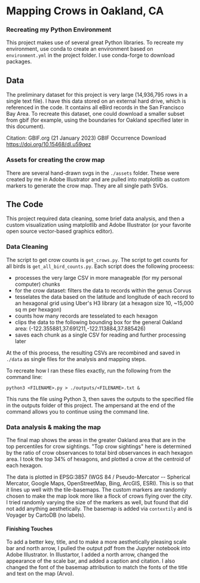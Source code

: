 # Mapping Crows in Oakland, CA

### Recreating my Python Environment

This project makes use of several great Python libraries. To recreate my environment, use conda to create an environment based on `environment.yml` in the project folder. I use conda-forge to download packages. 

## Data 

The preliminary dataset for this project is very large (14,936,795 rows in a single text file). I have this data stored on an external hard drive, which is referenced in the code. It contains all eBird records in the San Francisco Bay Area. To recreate this dataset, one could download a smaller subset from gbif (for example, using the boundaries for Oakland specified later in this document). 

Citation: GBIF.org (21 January 2023) GBIF Occurrence Download  https://doi.org/10.15468/dl.u59qez

### Assets for creating the crow map

There are several hand-drawn svgs in the `./assets` folder. These were created by me in Adobe Illustrator and are pulled into matplotlib as custom markers to generate the crow map. They are all single path SVGs. 

## The Code

This project required data cleaning, some brief data analysis, and then a custom visualization using matplotlib and Adobe Illustrator (or your favorite open source vector-based graphics editor). 

### Data Cleaning

The script to get crow counts is `get_crows.py`. The script to get counts for all birds is `get_all_bird_counts.py`. Each script does the following proceess:
- processes the very large CSV in more manageable (for my personal computer) chunks
- for the crow dataset: filters the data to records within the genus Corvus
- tesselates the data based on the latitude and longitude of each record to an hexagonal grid using Uber's H3 library (at a hexagon size 10, ~15,000 sq m per hexagon)
- counts how many records are tesselated to each hexagon
- clips the data to the following bounding box for the general Oakland area: (-122.355881,37.691211,-122.113884,37.885426)
- saves each chunk as a single CSV for reading and further processing later

At the of this process, the resulting CSVs are recombined and saved in `./data` as single files for the analysis and mapping steps.

To recreate how I ran these files exactly, run the following from the command line:

`python3 <FILENAME>.py > ./outputs/<FILENAME>.txt &`

This runs the file using Python 3, then saves the outputs to the specified file in the outputs folder of this project. The ampersand at the end of the command allows you to continue using the command line. 

### Data analysis & making the map

The final map shows the areas in the greater Oakland area that are in the top percentiles for crow sightings. "Top crow sightings" here is determined by the ratio of crow observances to total bird observances in each hexagon area. I took the top 34% of hexagons, and plotted a crow at the centroid of each hexagon. 

The data is plotted in EPSG:3857 (WGS 84 / Pseudo-Mercator -- Spherical Mercator, Google Maps, OpenStreetMap, Bing, ArcGIS, ESRI). This is so that it lines up well with the tile-basemaps. The custom markers are randomly chosen to make the map look more like a flock of crows flying over the city. I tried randomly varying the size of the markers as well, but found that did not add anything aesthetically. The basemap is added via `contextily` and is Voyager by CartoDB (no labels). 

#### Finishing Touches

To add a better key, title, and to make a more aesthetically pleasing scale bar and north arrow, I pulled the output pdf from the Jupyter notebook into Adobe Illustrator. In Illustartor, I added a north arrow, changed the appearance of the scale bar, and added a caption and citation. I also changed the font of the basemap attribution to match the fonts of the title and text on the map (Arvo). 
